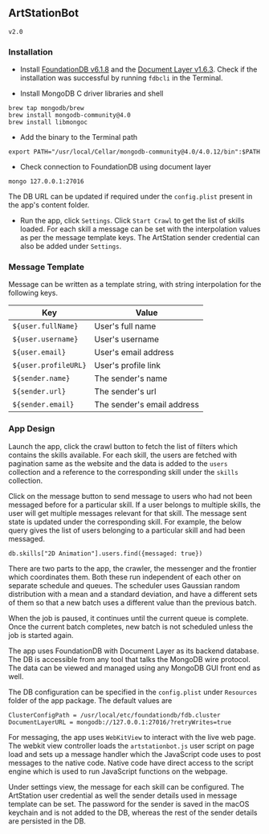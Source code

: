 ## ArtStationBot

`v2.0`

### Installation

- Install [FoundationDB v6.1.8](https://www.foundationdb.org/downloads/6.1.8/macOS/installers/FoundationDB-6.1.8.pkg) and the [Document Layer v1.6.3](https://www.foundationdb.org/downloads/1.6.3/macOS/installers/FoundationDB-Document-Layer-1.6.3.pkg). Check if the installation was successful by running `fdbcli` in the Terminal.
	
- Install MongoDB C driver libraries and shell

```
brew tap mongodb/brew
brew install mongodb-community@4.0
brew install libmongoc
```
	
- Add the binary to the Terminal path
 
```
export PATH="/usr/local/Cellar/mongodb-community@4.0/4.0.12/bin":$PATH
``` 

- Check connection to FoundationDB using document layer

```
mongo 127.0.0.1:27016
```

The DB URL can be updated if required under the `config.plist` present in the app's content folder.

- Run the app, click `Settings`. Click `Start Crawl` to get the list of skills loaded. For each skill a message can be set with the interpolation values as per the message template keys. The ArtStation sender credential can also be added under `Settings`.

### Message Template

Message can be written as a template string, with string interpolation for the following keys.

| Key                  | Value                      |
|----------------------|----------------------------|
| `${user.fullName}`   | User's full name           |
| `${user.username}`   | User's username            |
| `${user.email}`      | User's email address       |
| `${user.profileURL}` | User's profile link        |
| `${sender.name}`     | The sender's name          |
| `${sender.url}`      | The sender's url           |
| `${sender.email}`    | The sender's email address |

### App Design

Launch the app, click the crawl button to fetch the list of filters which contains the skills available. For each skill, the users are fetched with pagination same as the website and the data is added to the `users` collection and a reference to the corresponding skill under the `skills` collection. 

Click on the message button to send message to users who had not been messaged before for a particular skill. If a user belongs to multiple skills, the user will get multiple messages relevant for that skill. The message sent state is updated under the corresponding skill. For example, the below query gives the list of users belonging to a particular skill and had been messaged.

```
db.skills["2D Animation"].users.find({messaged: true})
```

There are two parts to the app, the crawler, the messenger and the frontier which coordinates them. Both these run independent of each other on separate schedule and queues. The scheduler uses Gaussian random distribution with a mean and a standard deviation, and have a different sets of them so that a new batch uses a different value than the previous batch.

When the job is paused, it continues until the current queue is complete. Once the current batch completes, new batch is not scheduled unless the job is started again.

The app uses FoundationDB with Document Layer as its backend database. The DB is accessible from any tool that talks the MongoDB wire protocol. The data can be viewed and managed using any MongoDB GUI front end as well.

The DB configuration can be specified in the `config.plist` under `Resources` folder of the app package. The default values are

```
ClusterConfigPath = /usr/local/etc/foundationdb/fdb.cluster
DocumentLayerURL = mongodb://127.0.0.1:27016/?retryWrites=true
```

For messaging, the app uses `WebKitView` to interact with the live web page. The webkit view controller loads the `artstationbot.js` user script on page load and sets up  a message handler which the JavaScript code uses to post messages to the native code. Native code have direct access to the script engine which is used to run JavaScript functions on the webpage.

Under settings view, the message for each skill can be configured. The ArtStation user credential as well the sender details used in message template can be set. The password for the sender is saved in the macOS keychain and is not added to the DB, whereas the rest of the sender details are persisted in the DB.

